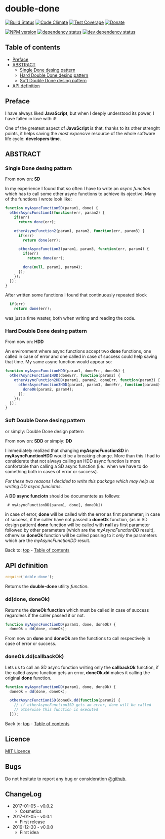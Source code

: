 # double-done

[![Build Status](https://travis-ci.org/iccicci/double-done.png)](https://travis-ci.org/iccicci/double-done)
[![Code Climate](https://codeclimate.com/github/iccicci/double-done/badges/gpa.svg)](https://codeclimate.com/github/iccicci/double-done)
[![Test Coverage](https://codeclimate.com/github/iccicci/double-done/badges/coverage.svg)](https://codeclimate.com/github/iccicci/double-done/coverage)
[![Donate](http://img.shields.io/bitcoin/donate.png?color=blue)](https://www.coinbase.com/cicci)

[![NPM version](https://badge.fury.io/js/double-done.svg)](https://www.npmjs.com/package/double-done)
[![dependency status](https://david-dm.org/iccicci/double-done.svg)](https://david-dm.org/iccicci/double-done)
[![dev dependency status](https://david-dm.org/iccicci/double-done/dev-status.svg)](https://david-dm.org/iccicci/double-done?type=dev)

## Table of contents

* [Preface](#preface)
* [ABSTRACT](#abstract)
  * [Single Done desing pattern](#single-done-desing-pattern)
  * [Hard Double Done desing pattern](#hard-double-done-desing-pattern)
  * [Soft Double Done desing pattern](#soft-double-done-desing-pattern)
* [API definition](#api-definition)

## Preface

I have always liked __JavaScript__, but when I deeply understood its power, I have fallen in love with it!

One of the greatest aspect of __JavaScript__ is that, thanks to its other strenght points, it helps saving the _most
expensive_ resource of the whole software life cycle: __developers time__.

## ABSTRACT

### Single Done desing pattern

From now on: __SD__

In my experience I found that so often I have to write an _async function_ which has to call some other async functions
to achieve its ojective. Many of the functions I wrote look like:

```javascript
function myAsyncFunctionSD(param1, done) {
  otherAsyncFunction1(function(err, param2) {
    if(err)
      return done(err);

    otherAsyncFunction2(param1, param2, function(err, param3) {
      if(err)
        return done(err);

      otherAsyncFunction3(param1, param3, function(err, param4) {
        if(err)
          return done(err);

        done(null, param2, param4);
      });
    });
  });
}
```

After written some functions I found that continuously repeated block

```javascript
  if(err)
    return done(err);
```

was just a time waster, both when writing and reading the code.

### Hard Double Done desing pattern

From now on: __HDD__

An environment where async functions accept two __done__ functions, one called in case of error and one called in case
of success could help saving that time. My same async function would appear so:

```javascript
function myAsyncFunctionHDD(param1, doneErr, doneOk) {
  otherAsyncFunction1HDD(doneErr, function(param2) {
    otherAsyncFunction2HDD(param1, param2, doneErr, function(param3) {
      otherAsyncFunction3HDD(param1, param3, doneErr, function(param4) {
        doneOk(param2, param4);
      });
    });
  });
}
```

### Soft Double Done desing pattern

or simply: Double Done design pattern

From now on: __SDD__ or simply: __DD__

I immediately realized that changing __myAsyncFunctionSD__ in __myAsyncFunctionHDD__ would be a breaking change. More
than this I had to considerate that not always calling an HDD async function is more confortable than calling a SD
async function (i.e.: when we have to do something both in cases of error or success).

_For these two reasons I decided to write this package which may help us writing DD async funciotns_.

A __DD async funciotn__ should be documentete as follows:

```
 # myAsyncFunctionDD(param1, done[, doneOk])
```

in case of error, __done__ will be called with the error as first parameter; in case of success, if the caller have not
passed a __doneOk__ function, (as in SD design pattern) __done__ function will be called with __null__ as first
parameter followed by other parameters (which are the _myAsyncFunctionDD_ result), otherwise __doneOk__ function will
be called passing to it _only_ the parameters which are the _myAsyncFunctionDD_ result.

Back to: [top](#) - [Table of contents](#table-of-contents)

## API definition

```javascript
require('doble-done');
```

Returns the __double-done__ utility _function_.

### dd(done, doneOk)

Returns the __doneOk function__ which must be called in case of success regardless if the caller passed it or not.

```javascript
function myAsyncFunctionDD(param1, done, doneOk) {
  doneOk = dd(done, doneOk);
```

From now on __done__ and __doneOk__ are the functions to call respectively in case of error or success.

### doneOk.dd(callbackOk)

Lets us to call an SD async function writing only the __callbackOk__ function, if the called async function gets an
error, __doneOk.dd__ makes it calling the original __done__ function.

```javascript
function myAsyncFunctionDD(param1, done, doneOk) {
  doneOk = dd(done, doneOk);

  otherAsyncFunction1SD(doneOk.dd(function(param2) {
    // if otherAsyncFunction1SD gets an error, done will be called
    // otherwise this function is executed 
  }));
```

Back to: [top](#) - [Table of contents](#table-of-contents)

## Licence

[MIT Licence](https://github.com/iccicci/double-done/blob/master/LICENSE)

## Bugs

Do not hesitate to report any bug or consideration [@github](https://github.com/iccicci/double-done/issues).

## ChangeLog

* 2017-01-05 - v0.0.2
  * Cosmetics
* 2017-01-05 - v0.0.1
  * First release
* 2016-12-30 - v0.0.0
  * First idea

